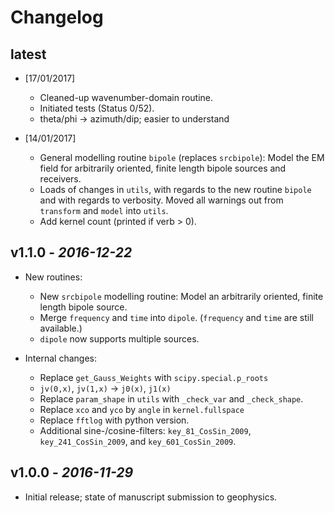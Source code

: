 # Changelog

## latest

* [17/01/2017]
    - Cleaned-up wavenumber-domain routine.
    - Initiated tests (Status 0/52).
    - theta/phi -> azimuth/dip; easier to understand

* [14/01/2017]
    - General modelling routine `bipole` (replaces `srcbipole`): Model the
      EM field for arbitrarily oriented, finite length bipole sources and
      receivers.
    - Loads of changes in `utils`, with regards to the new routine `bipole` and
      with regards to verbosity. Moved all warnings out from `transform` and
      `model` into `utils`.
    - Add kernel count (printed if verb > 0).

## v1.1.0 - *2016-12-22*

* New routines:
    * New `srcbipole` modelling routine: Model an arbitrarily oriented, finite
      length bipole source.
    * Merge `frequency` and `time` into `dipole`. (`frequency` and `time` are
      still available.)
    * `dipole` now supports multiple sources.

* Internal changes:
    * Replace `get_Gauss_Weights` with `scipy.special.p_roots`
    * `jv(0,x)`, `jv(1,x)` -> `j0(x)`, `j1(x)`
    * Replace `param_shape` in `utils` with `_check_var` and `_check_shape`.
    * Replace `xco` and `yco` by `angle` in `kernel.fullspace`
    * Replace `fftlog` with python version.
    * Additional sine-/cosine-filters: `key_81_CosSin_2009`,
      `key_241_CosSin_2009`, and `key_601_CosSin_2009`.

## v1.0.0 - *2016-11-29*

* Initial release; state of manuscript submission to geophysics.
